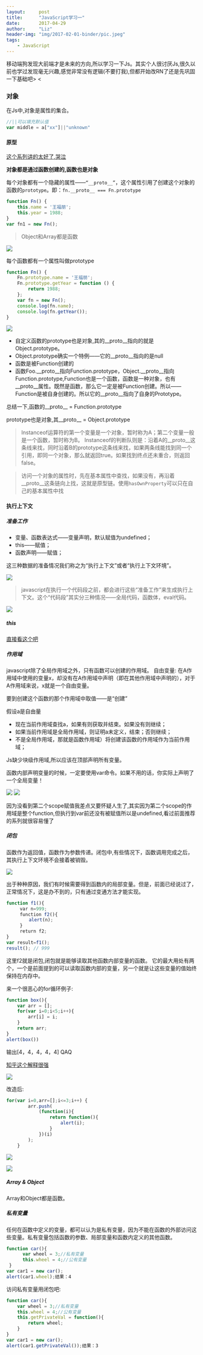 ```yaml
---
layout:     post
title:      "JavaScript学习一"
date:       2017-04-29
author:     "Liz"
header-img: "img/2017-02-01-binder/pic.jpeg"
tags:
    - JavaScript
---
```


移动端狗发现大前端才是未来的方向,所以学习一下Js。其实个人很讨厌Js,很久以前也学过发现毫无兴趣,感觉非常没有逻辑(不要打我),但都开始改RN了还是先巩固一下基础吧> <

### 对象

在Js中,对象是属性的集合。

```javascript
//||可以填充默认值
var middle = a["xx"]||"unknown"
```

#### 原型

[这个系列讲的太好了,哭泣](http://www.cnblogs.com/wangfupeng1988/p/3977987.html)

**对象都是通过函数创建的,函数也是对象**

每个对象都有一个隐藏的属性——`“__proto__”`，这个属性引用了创建这个对象的函数的`prototype`。即：`fn.__proto__ === Fn.prototype`

```javascript
function Fn() {
    this.name = '王福朋';
    this.year = 1988;
}
var fn1 = new Fn();
```

>Object和Array都是函数

![](/img/2017-04-29-javascript-one/14934546630375.png)

每个函数都有一个属性叫做prototype

```js
function Fn() { 
    Fn.prototype.name = '王福朋';
    Fn.prototype.getYear = function () {
        return 1988;
    };
    var fn = new Fn();
    console.log(fn.name);
    console.log(fn.getYear());
}
```


![](/img/2017-04-29-javascript-one/14921573274630.png)

* 自定义函数的prototype也是对象,其的__proto__指向的就是Object.prototype。
* Object.prototype确实一个特例——它的__proto__指向的是null
* 函数是被Function创建的
* 函数Foo.__proto__指向Function.prototype，Object.__proto__指向Function.prototype,Function也是一个函数，函数是一种对象，也有__proto__属性。既然是函数，那么它一定是被Function创建。所以——Function是被自身创建的。所以它的__proto__指向了自身的Prototype。


总结一下,函数的__proto__ = Function.prototype

prototype也是对象,其__proto__ = Object.prototype

>Instanceof运算符的第一个变量是一个对象，暂时称为A；第二个变量一般是一个函数，暂时称为B。
Instanceof的判断队则是：沿着A的__proto__这条线来找，同时沿着B的prototype这条线来找，如果两条线能找到同一个引用，即同一个对象，那么就返回true。如果找到终点还未重合，则返回false。

>访问一个对象的属性时，先在基本属性中查找，如果没有，再沿着__proto__这条链向上找，这就是原型链。使用`hasOwnProperty`可以只在自己的基本属性中找


#### 执行上下文

##### 准备工作

* 变量、函数表达式——变量声明，默认赋值为undefined；
* this——赋值；
* 函数声明——赋值；

这三种数据的准备情况我们称之为“执行上下文”或者“执行上下文环境”。

![](/img/2017-04-29-javascript-one/14934560033963.png)


>javascript在执行一个代码段之前，都会进行这些“准备工作”来生成执行上下文。这个“代码段”其实分三种情况——全局代码，函数体，eval代码。

![](/img/2017-04-29-javascript-one/14934680400123.jpg)

##### this

[直接看这个吧](http://www.cnblogs.com/wangfupeng1988/p/3988422.html)

##### 作用域

javascript除了全局作用域之外，只有函数可以创建的作用域。
自由变量: 在A作用域中使用的变量x，却没有在A作用域中声明（即在其他作用域中声明的），对于A作用域来说，x就是一个自由变量。

要到创建这个函数的那个作用域中取值——是“创建”

假设a是自由量

* 现在当前作用域查找a，如果有则获取并结束。如果没有则继续；
* 如果当前作用域是全局作用域，则证明a未定义，结束；否则继续；
* 不是全局作用域，那就是函数作用域）将创建该函数的作用域作为当前作用域；

Js缺少块级作用域,所以应该在顶部声明所有变量。

函数内部声明变量的时候，一定要使用var命令。如果不用的话，你实际上声明了一个全局变量！

![](/img/2017-04-29-javascript-one/14934665457550.jpg)
![](/img/2017-04-29-javascript-one/14934669219870.jpg)


因为没看到第二个scope赋值我差点又要怀疑人生了,其实因为第二个scope的作用域是整个function,但执行到var前还没有被赋值所以是undefined,看过前面推荐的系列就很容易懂了


##### 闭包

函数作为返回值，函数作为参数传递。闭包中,有些情况下，函数调用完成之后，其执行上下文环境不会接着被销毁。

![](/img/2017-04-29-javascript-one/14934627858999.png)


出于种种原因，我们有时候需要得到函数内的局部变量。但是，前面已经说过了，正常情况下，这是办不到的，只有通过变通方法才能实现。

```js
function f1(){
　　　var n=999;
　　　function f2(){
　　　　　alert(n); 
　　　}
　　　return f2;
}
var result=f1();
result(); // 999
```

这里f2就是闭包,闭包就是能够读取其他函数内部变量的函数。
它的最大用处有两个，一个是前面提到的可以读取函数内部的变量，另一个就是让这些变量的值始终保持在内存中。

来一个很恶心的for循环例子:

```js
function box(){
    var arr = [];
    for(var i=0;i<5;i++){
        arr[i] = i;        
    }
    return arr;
}
alert(box())   
```

输出[4，4，4，4，4] QAQ

[知乎这个解释很强](https://www.zhihu.com/question/33468703)

![](/img/2017-04-29-javascript-one/14934645101371.png)

改造后:

```js
for(var i=0,arr=[];i<=3;i++) {
		arr.push(
			(function(i){
				return function(){
					alert(i);
				}
			})(i)
		);
	}
```

![](/img/2017-04-29-javascript-one/14934646959028.png)


![](/img/2017-04-29-javascript-one/14934651332269.jpg)

##### Array & Object


Array和Object都是函数。

##### 私有变量


任何在函数中定义的变量，都可以认为是私有变量，因为不能在函数的外部访问这些变量。私有变量包括函数的参数、局部变量和函数内定义的其他函数。


```js
function car(){ 
      var wheel = 3;//私有变量 
      this.wheel = 4;//公有变量 
 } 
var car1 = new car(); 
alert(car1.wheel);结果：4
```

访问私有变量用闭包吧:

```js
function car(){ 
    var wheel = 3;//私有变量 
    this.wheel = 4;//公有变量 
    this.getPrivateVal = function(){ 
        return wheel; 
    } 
} 
var car1 = new car(); 
alert(car1.getPrivateVal());结果：3 
```





